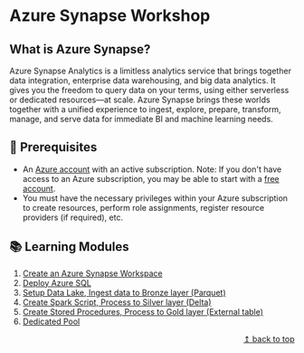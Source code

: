 # Azure Synapse Workshop

## What is Azure Synapse?

Azure Synapse Analytics is a limitless analytics service that brings together data integration, enterprise data warehousing, and big data analytics. It gives you the freedom to query data on your terms, using either serverless or dedicated resources—at scale. Azure Synapse brings these worlds together with a unified experience to ingest, explore, prepare, transform, manage, and serve data for immediate BI and machine learning needs.

## :thinking: Prerequisites

* An [Azure account](https://azure.microsoft.com/en-us/free/) with an active subscription. Note: If you don't have access to an Azure subscription, you may be able to start with a [free account](https://www.azure.com/free).
* You must have the necessary privileges within your Azure subscription to create resources, perform role assignments, register resource providers (if required), etc.

## :books: Learning Modules

1. [Create an Azure Synapse Workspace](./module01/module01.md)
2. [Deploy Azure SQL](./module02/module02.md)
3. [Setup Data Lake, Ingest data to Bronze layer (Parquet)](./module03/module03.md)
4. [Create Spark Script, Process to Silver layer (Delta)](./module04/module04.md)
5. [Create Stored Procedures, Process to Gold layer (External table)](./module05/module05.md)
6. [Dedicated Pool](./module06/module06.md)

<div align="right"><a href="#azure-synapse-workshop">↥ back to top</a></div>
